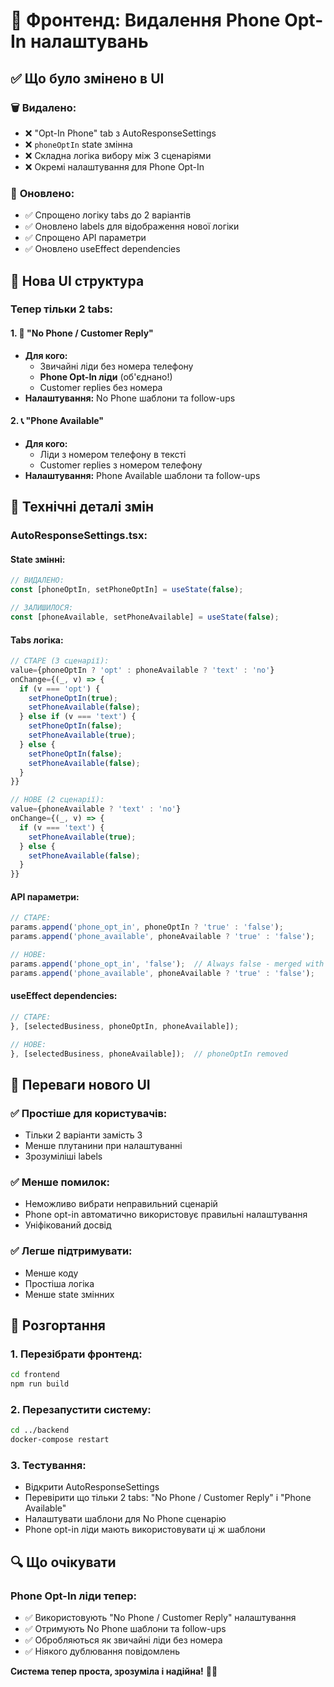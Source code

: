 # 🎨 Фронтенд: Видалення Phone Opt-In налаштувань

## ✅ Що було змінено в UI

### 🗑️ **Видалено:**
- ❌ "Opt-In Phone" tab з AutoResponseSettings
- ❌ `phoneOptIn` state змінна
- ❌ Складна логіка вибору між 3 сценаріями
- ❌ Окремі налаштування для Phone Opt-In

### 🔄 **Оновлено:**
- ✅ Спрощено логіку tabs до 2 варіантів
- ✅ Оновлено labels для відображення нової логіки
- ✅ Спрощено API параметри
- ✅ Оновлено useEffect dependencies

## 🎯 Нова UI структура

### **Тепер тільки 2 tabs:**

#### 1. 💬 **"No Phone / Customer Reply"**
- **Для кого:** 
  - Звичайні ліди без номера телефону
  - **Phone Opt-In ліди** (об'єднано!)
  - Customer replies без номера
- **Налаштування:** No Phone шаблони та follow-ups

#### 2. 📞 **"Phone Available"**  
- **Для кого:**
  - Ліди з номером телефону в тексті
  - Customer replies з номером телефону
- **Налаштування:** Phone Available шаблони та follow-ups

## 🔧 Технічні деталі змін

### **AutoResponseSettings.tsx:**

#### State змінні:
```typescript
// ВИДАЛЕНО:
const [phoneOptIn, setPhoneOptIn] = useState(false);

// ЗАЛИШИЛОСЯ:
const [phoneAvailable, setPhoneAvailable] = useState(false);
```

#### Tabs логіка:
```typescript
// СТАРЕ (3 сценарії):
value={phoneOptIn ? 'opt' : phoneAvailable ? 'text' : 'no'}
onChange={(_, v) => {
  if (v === 'opt') {
    setPhoneOptIn(true);
    setPhoneAvailable(false);
  } else if (v === 'text') {
    setPhoneOptIn(false);
    setPhoneAvailable(true);
  } else {
    setPhoneOptIn(false);
    setPhoneAvailable(false);
  }
}}

// НОВЕ (2 сценарії):
value={phoneAvailable ? 'text' : 'no'}
onChange={(_, v) => {
  if (v === 'text') {
    setPhoneAvailable(true);
  } else {
    setPhoneAvailable(false);
  }
}}
```

#### API параметри:
```typescript
// СТАРЕ:
params.append('phone_opt_in', phoneOptIn ? 'true' : 'false');
params.append('phone_available', phoneAvailable ? 'true' : 'false');

// НОВЕ:
params.append('phone_opt_in', 'false');  // Always false - merged with No Phone
params.append('phone_available', phoneAvailable ? 'true' : 'false');
```

#### useEffect dependencies:
```typescript
// СТАРЕ:
}, [selectedBusiness, phoneOptIn, phoneAvailable]);

// НОВЕ:
}, [selectedBusiness, phoneAvailable]);  // phoneOptIn removed
```

## 🎉 Переваги нового UI

### ✅ **Простіше для користувачів:**
- Тільки 2 варіанти замість 3
- Менше плутанини при налаштуванні
- Зрозуміліші labels

### ✅ **Менше помилок:**
- Неможливо вибрати неправильний сценарій
- Phone opt-in автоматично використовує правильні налаштування
- Уніфікований досвід

### ✅ **Легше підтримувати:**
- Менше коду
- Простіша логіка
- Менше state змінних

## 🚀 Розгортання

### 1. **Перезібрати фронтенд:**
```bash
cd frontend
npm run build
```

### 2. **Перезапустити систему:**
```bash
cd ../backend  
docker-compose restart
```

### 3. **Тестування:**
- Відкрити AutoResponseSettings
- Перевірити що тільки 2 tabs: "No Phone / Customer Reply" і "Phone Available"
- Налаштувати шаблони для No Phone сценарію
- Phone opt-in ліди мають використовувати ці ж шаблони

## 🔍 Що очікувати

### **Phone Opt-In ліди тепер:**
- ✅ Використовують "No Phone / Customer Reply" налаштування
- ✅ Отримують No Phone шаблони та follow-ups
- ✅ Обробляються як звичайні ліди без номера
- ✅ Ніякого дублювання повідомлень

**Система тепер проста, зрозуміла і надійна!** 🎯✨
